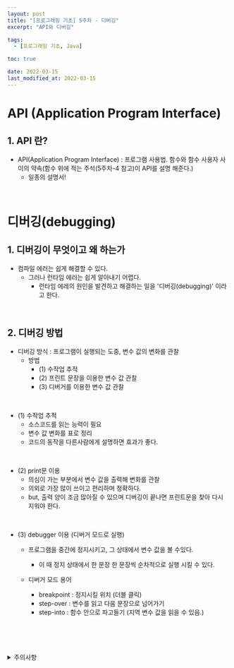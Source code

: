 ```yaml
---
layout: post
title: "[프로그래밍 기초] 5주차 - 디버깅"
excerpt: "API와 디버깅"

tags:
  - [프로그래밍 기초, Java]

toc: true

date: 2022-03-15
last_modified_at: 2022-03-15
---
```


# API (Application Program Interface)
## 1. API 란?
- API(Application Program Interface) : 프로그램 사용법. 함수와 함수 사용자 사이의 약속(함수 위에 적는 주석(5주차-4 참고)이 API를 설명 해준다.)
  - 일종의 설명서!
<br>

# 디버깅(debugging)
## 1. 디버깅이 무엇이고 왜 하는가
- 컴파일 에러는 쉽게 해결할 수 있다.
  - 그러나 런타임 에러는 쉽게 알아내기 어렵다.
    - 런타임 에레의 원인을 발견하고 해결하는 일을 '디버깅(debugging)' 이라고 한다.
<br>

## 2. 디버깅 방법
- 디버깅 방식 : 프로그램이 실행되는 도중, 변수 값의 변화를 관찰
  - 방법
    - (1) 수작업 추적
    - (2) 프린트 문장을 이용한 변수 값 관찰
    - (3) 디버거를 이용한 변수 값 관찰  
<br>

- (1) 수작업 추적
  - 소스코드를 읽는 능력이 필요
  - 변수 값 변화를 표로 정리
  - 코드의 동작을 다른사람에게 설명하면 효과가 좋다.  
<br>

- (2) print문 이용
  - 의심이 가는 부분에서 변수 값을 출력해 변화를 관찰
  - 의외로 가장 많이 쓰이고 편리하며 정확하다.
  - but,  출력 양이 조금 많아질 수 있으며 디버깅이 끝나면 프린트문을 찾아 다시 지워야 한다.  
<br>

- (3) debugger 이용 (디버거 모드로 실행)
  - 프로그램을 중간에 정지시키고, 그 상태에서 변수 값을 볼 수있다.
    - 이 때 정지 상태에서 한 문장 한 문장씩 순차적으로 실행 시킬 수 있다.  

  - 디버거 모드 용어
    - breakpoint : 정지시킬 위치 (더블 클릭)
    - step-over : 변수를 읽고 다음 문장으로 넘어가기
    - step-into : 함수 안으로 파고들기 (지역 변수 값을 읽을 수 있음.)  
<br>
<br>
<br>
<br>
<details>
<summary>주의사항</summary>
<div markdown="1">
이 포스팅은 강원대학교 정충교 교수님의 프로그래밍 기초 수업을 들으며 내용을 정리 한 것입니다.  
수업 내용에 대한 저작권은 교수님께 있으니,  
다른 곳으로의 무분별한 내용 복사를 자제해 주세요.
</div>
</details> 
